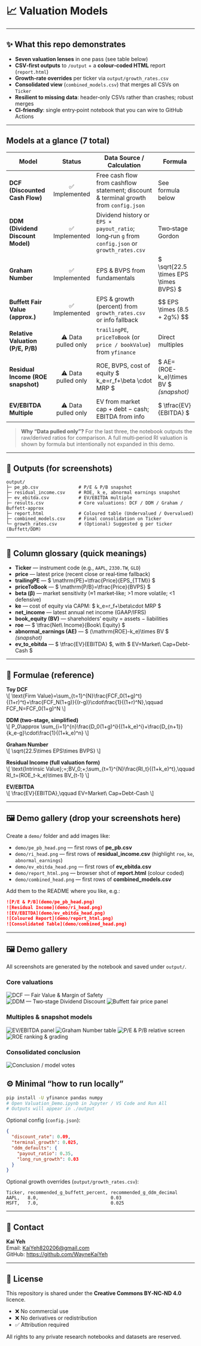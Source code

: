 
# 📈 Valuation Models 


---

## ✨ What this repo demonstrates

- **Seven valuation lenses** in one pass (see table below)
- **CSV‑first outputs** to `/output` + a **colour‑coded HTML** report (`report.html`)
- **Growth‑rate overrides** per ticker via `output/growth_rates.csv`
- **Consolidated view** (`combined_models.csv`) that merges all CSVs on `Ticker`
- **Resilient to missing data**: header‑only CSVs rather than crashes; robust merges
- **CI‑friendly**: single entry‑point notebook that you can wire to GitHub Actions

---

## Models at a glance (7 total)


| Model | Status | Data Source / Calculation | Formula |
|---|:--:|---|---|
| **DCF (Discounted Cash Flow)** | ✅ Implemented | Free cash flow from cashflow statement; discount & terminal growth from `config.json` | See formula below |
| **DDM (Dividend Discount Model)** | ✅ Implemented | Dividend history or `EPS × payout_ratio`; long‑run `g` from `config.json` or `growth_rates.csv` | Two‑stage Gordon |
| **Graham Number** | ✅ Implemented | EPS & BVPS from fundamentals | \$ \sqrt{22.5 \times EPS \times BVPS} \$ |
| **Buffett Fair Value (approx.)** | ✅ Implemented | EPS & growth (percent) from `growth_rates.csv` or info fallback | \$$ EPS \times (8.5 + 2g\%) \$$ |
| **Relative Valuation (P/E, P/B)** | ⚠️ Data pulled only | `trailingPE`, `priceToBook` (or `price / bookValue`) from `yfinance` | Direct multiples |
| **Residual Income (ROE snapshot)** | ⚠️ Data pulled only | ROE, BVPS, cost of equity \$ k_e=r_f+\beta \cdot MRP \$ | \$ AE=(ROE-k_e)\times BV \$ *(snapshot)* |
| **EV/EBITDA Multiple** | ⚠️ Data pulled only | EV from market cap + debt − cash; EBITDA from info | \$ \tfrac{EV}{EBITDA} \$ |

> **Why “Data pulled only”?** For the last three, the notebook outputs the raw/derived ratios for comparison. A full multi‑period RI valuation is shown by formula but intentionally not expanded in this demo.

---

## 📁 Outputs (for screenshots)

```
output/
├─ pe_pb.csv               # P/E & P/B snapshot
├─ residual_income.csv     # ROE, k_e, abnormal earnings snapshot
├─ ev_ebitda.csv           # EV/EBITDA multiple
├─ results.csv             # Core valuations: DCF / DDM / Graham / Buffett‑approx
├─ report.html             # Coloured table (Undervalued / Overvalued)
├─ combined_models.csv     # Final consolidation on Ticker
└─ growth_rates.csv        # (Optional) Suggested g per ticker (Buffett/DDM)
```

---

## 🔎 Column glossary (quick meanings)

- **Ticker** — instrument code (e.g., `AAPL`, `2330.TW`, `GLD`)  
- **price** — latest price (recent close or real‑time fallback)  
- **trailingPE** — \$ \mathrm{PE}=\tfrac{Price}{EPS_{TTM}} \$  
- **priceToBook** — \$ \mathrm{P/B}=\tfrac{Price}{BVPS} \$  
- **beta (β)** — market sensitivity (≈1 market‑like; >1 more volatile; <1 defensive)  
- **ke** — cost of equity via CAPM: \$ k_e=r_f+\beta\cdot MRP \$  
- **net_income** — latest annual net income (GAAP/IFRS)  
- **book_equity (BV)** — shareholders’ equity = assets − liabilities  
- **roe** — \$ \tfrac{Net\ Income}{Book\ Equity} \$  
- **abnormal_earnings (AE)** — \$ (\mathrm{ROE}-k_e)\times BV \$ *(snapshot)*  
- **ev_to_ebitda** — \$ \tfrac{EV}{EBITDA} \$, with \$ EV=Market\ Cap+Debt-Cash \$

---

## 🧮 Formulae (reference)

**Toy DCF**  
\\[
\text{Firm Value}=\sum_{t=1}^{N}\frac{FCF_0(1+g)^t}{(1+r)^t}+\frac{FCF_N(1+g)}{(r-g)}\cdot\frac{1}{(1+r)^N},\qquad FCF_N=FCF_0(1+g)^N
\\]

**DDM (two‑stage, simplified)**  
\\[
P_0\approx \sum_{i=1}^{n}\frac{D_0(1+g)^i}{(1+k_e)^i}+\frac{D_{n+1}}{k_e-g}\cdot\frac{1}{(1+k_e)^n}
\\]

**Graham Number**  
\\[
\sqrt{22.5\times EPS\times BVPS}
\\]

**Residual Income (full valuation form)**  
\\[
\text{Intrinsic Value}\;=\;BV_0\;+\;\sum_{t=1}^{N}\frac{RI_t}{(1+k_e)^t},\qquad RI_t=(ROE_t-k_e)\times BV_{t-1}
\\]

**EV/EBITDA**  
\\[
\frac{EV}{EBITDA},\qquad EV=Market\ Cap+Debt-Cash
\\]

---

## 🖼️ Demo gallery (drop your screenshots here)

Create a `demo/` folder and add images like:

- `demo/pe_pb_head.png` — first rows of **pe_pb.csv**
- `demo/ri_head.png` — first rows of **residual_income.csv** (highlight `roe`, `ke`, `abnormal_earnings`)
- `demo/ev_ebitda_head.png` — first rows of **ev_ebitda.csv**
- `demo/report_html.png` — browser shot of **report.html** (colour coded)
- `demo/combined_head.png` — first rows of **combined_models.csv**

Add them to the README where you like, e.g.:

```markdown
![P/E & P/B](demo/pe_pb_head.png)
![Residual Income](demo/ri_head.png)
![EV/EBITDA](demo/ev_ebitda_head.png)
![Coloured Report](demo/report_html.png)
![Consolidated Table](demo/combined_head.png)
```

---


## 🖼️ Demo gallery

All screenshots are generated by the notebook and saved under `output/`.

### Core valuations
![DCF — Fair Value & Margin of Safety](output/dcf.PNG)
![DDM — Two‑stage Dividend Discount](output/ddm.PNG)
![Buffett fair price panel](output/buffett_dcf.PNG)

### Multiples & snapshot models
![EV/EBITDA panel](output/EV_ebita.PNG)
![Graham Number table](output/graham.PNG)
![P/E & P/B relative screen](output/pepb.PNG)
![ROE ranking & grading](output/ROE.PNG)

### Consolidated conclusion
![Conclusion / model votes](output/conclusion.PNG)


## ⚙️ Minimal “how to run locally”

```bash
pip install -U yfinance pandas numpy
# Open Valuation_Demo.ipynb in Jupyter / VS Code and Run All
# Outputs will appear in ./output
```

Optional config (`config.json`):
```json
{
  "discount_rate": 0.09,
  "terminal_growth": 0.025,
  "ddm_defaults": {
    "payout_ratio": 0.35,
    "long_run_growth": 0.03
  }
}
```
Optional growth overrides (`output/growth_rates.csv`):
```
Ticker, recommended_g_buffett_percent, recommended_g_ddm_decimal
AAPL,   8.0,                           0.03
MSFT,   7.0,                           0.025
```

---

## 📎 Contact

**Kai Yeh**  
Email: KaiYeh820206@gmail.com  
GitHub: https://github.com/WayneKaiYeh

---

## 📄 License

This repository is shared under the **Creative Commons BY‑NC‑ND 4.0** licence.  
- ❌ No commercial use
- ❌ No derivatives or redistribution
- ✅ Attribution required

All rights to any private research notebooks and datasets are reserved.
